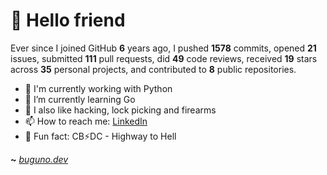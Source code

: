 # 🤖 Hello friend

Ever since I joined GitHub **6** years ago, I pushed **1578** commits, opened **21** issues, submitted **111** pull requests, did **49** code reviews, received **19** stars across **35** personal projects, and contributed to **8** public repositories.

- 🐍 I'm currently working with Python
- 🌱 I’m currently learning Go
- 🔭 I also like hacking, lock picking and firearms
- 📫 How to reach me: [LinkedIn](https://www.linkedin.com/in/brunodesouzabezerra/)
- 🤡 Fun fact: CB⚡DC - Highway to Hell

**~** [_buguno.dev_](https://buguno.dev)
